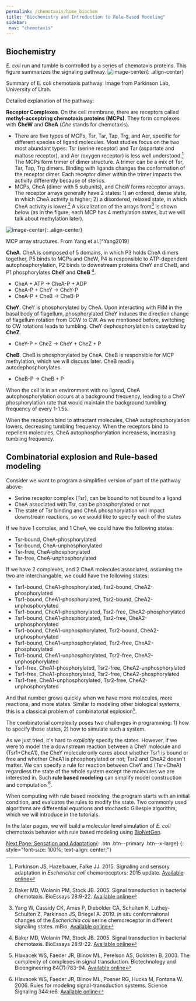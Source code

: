 ```yaml
---
permalink: /chemotaxis/home_biochem
title: "Biochemistry and Introduction to Rule-Based Modeling"
sidebar:
 nav: "chemotaxis"
---
```


## Biochemistry

*E. coli* run and tumble is controlled by a series of chemotaxis proteins. This figure summarizes the signaling pathway.
![image-center](../assets/images/chemotaxispathway.jpg){: .align-center}
<figcaption>Summary of E. coli chemotaxis pathway. Image from Parkinson Lab, University of Utah.</figcaption>

Detailed explanation of the pathway:

**Receptor Complexes**. On the cell membrane, there are receptors called **methyl-acceptring chemotaxis proteins (MCPs)**. They form complexes with **CheW** and **CheA** (*Che* stands for chemotaxis).
 - There are five types of MCPs, Tsr, Tar, Tap, Trg, and Aer, specific for different species of ligand molecules. Most studies focus on the two most abundant types: Tsr (serine receptor) and Tar (aspartate and maltose receptor), and Aer (oxygen receptor) is less well understood.[^Parkinson2015] The MCPs form trimer of dimer structure. A trimer can be a mix of Tsr, Tar, Tap, Trg dimers. Binding with ligands changes the conformation of the receptor dimer. Each receptor dimer within the trimer impacts the activity differently because of sterics.
 - MCPs, CheA (dimer with 5 subunits), and CheW forms receptor arrays. The receptor arrays generally have 2 states: 1) an ordered, dense state, in which CheA activity is higher; 2) a disordered, relaxed state, in which CheA activity is lower.[^Baker2005] A visualization of the arrays from[^Yang2019] is shown below (as in the figure, each MCP has 4 methylation states, but we will talk about methylation later).

 ![image-center](../assets/images/chemotaxis_intro_tod.png){: .align-center}
 <figcaption>MCP array structures. From Yang et al.[^Yang2019]</figcaption>

**CheA**. CheA is composed of 5 domains, in which P3 holds CheA dimers together, P5 binds to MCPs and CheW, P4 is responsible to ATP-dependent autophosphorylation, P2 binds to downstream proteins CheY and CheB, and P1 phosphorylates **CheY** and **CheB** [^Baker2005].
 - CheA + ATP -> CheA-P + ADP
 - CheA-P + CheY -> CheY-P
 - CheA-P + CheB -> CheB-P

**CheY**. CheY is phosphorylated by CheA. Upon interacting with FliM in the basal body of flagellum, phosphorylated CheY induces the direction change of flagellum rotation from CCW to CW. As we mentioned before, switching to CW rotations leads to tumbling. CheY dephosphorylation is cataylzed by **CheZ**.
 - CheY-P + CheZ -> CheY + CheZ + P

**CheB**. CheB is phosphorylated by CheA. CheB is responsible for MCP methylation, which we will discuss later. CheB readily autodephosphorylates.
 - CheB-P -> CheB + P

When the cell is in an environment with no ligand, CheA autophosphorylation occurs at a background frequency, leading to a CheY phosphorylation rate that would maintain the background tumbling frequency of every 1-1.5s.

When the receptors bind to attractant molecules, CheA autophosphorylation lowers, decreasing tumbling frequency. When the receptors bind to repellent molecules, CheA autophosphorylation increasess, increasing tumbling frequency.


## Combinatorial explosion and Rule-based modeling

Consider we want to program a simplified version of part of the pathway above-
 - Serine receptor complex (Tsr), can be bound to not bound to a ligand
 - CheA associated with Tsr, can be phosphorylated or not
 - The state of Tsr binding and CheA phosphorylation will impact downstream reactions, so we would like to specify each of the states

If we have 1 complex, and 1 CheA, we could have the following states:
 - Tsr-bound, CheA-phosphorylated
 - Tsr-bound, CheA-unphosphorylated
 - Tsr-free, CheA-phosphorylated
 - Tsr-free, CheA-unphosphorylated

If we have 2 complexes, and 2 CheA molecules associated, assuming the two are interchangable, we could have the following states:
 - Tsr1-bound, CheA1-phosphorylated, Tsr2-bound, CheA2-phosphorylated
 - Tsr1-bound, CheA1-phosphorylated, Tsr2-bound, CheA2-unphosphorylated
 - Tsr1-bound, CheA1-phosphorylated, Tsr2-free, CheA2-phosphorylated
 - Tsr1-bound, CheA1-phosphorylated, Tsr2-free, CheA2-unphosphorylated
 - Tsr1-bound, CheA1-unphosphorylated, Tsr2-bound, CheA2-unphosphorylated
 - Tsr1-bound, CheA1-unphosphorylated, Tsr2-free, CheA2-phosphorylated
 - Tsr1-bound, CheA1-unphosphorylated, Tsr2-free, CheA2-unphosphorylated
 - Tsr1-free, CheA1-phosphorylated, Tsr2-free, CheA2-unphosphorylated
 - Tsr1-free, CheA1-phosphorylated, Tsr2-free, CheA2-phosphorylated
 - Tsr1-free, CheA1-unphosphorylated, Tsr2-free, CheA2-unphosphorylated

And that number grows quickly when we have more molecules, more reactions, and more states. Similar to modeling other biological systems, this is a classical problem of combinatorial explosion[^Hlavacek2003].

The combinatorial complexity poses two challenges in programming: 1) how to specify those states, 2) how to simulate such a system. 

As we just tried, it's hard to *explicitly* specify the states. However, if we were to model the a downstream reaction between a CheY molecule and (Tsr1+CheA1), the CheY molecule only cares about whether Tsr1 is bound or free and whether CheA1 is phosphorylated or not; Tsr2 and CheA2 doesn't matter. We can specify a rule for reaction between CheY and (Tsr+CheA) regardless the state of the whole system except the molecules we are interested in. Such **rule based modeling** can simplify model construction and computation [^Hlavacek2006].

When computing with rule based modeling, the program starts with an initial condition, and evaluates the rules to modify the state. Two commonly used algorithms are differential equations and stochastic Gillespie algorithm, which we will introduce in the tutorials.

In the later pages, we will build a molecular level simulation of *E. coli* chemotaxis behavior with rule based modeling using [BioNetGen](https://www.csb.pitt.edu/Faculty/Faeder/?page_id=409).



[^Munroe]: Randall Munroe. What If? [Available online](https://what-if.xkcd.com/)

[^Pierucci1978]: Pierucci O. 1978. Dimensions of *Escherichia coli* at various growth rates: Model of envelope growth. Journal of Bacteriology 135(2):559-574. [Available online](https://jb.asm.org/content/jb/135/2/559.full.pdf)

[^Sim2017]: Sim M, Koirala S, Picton D, Strahl H, Hoskisson PA, Rao CV, Gillespie CS, Aldridge PD. 2017. Growth rate control of flaggelar assembly in *Escherichia coli* strain RP437. Scientific Reports 7:41189. [Available online](https://www.nature.com/articles/srep41189#:~:text=Escherichia%20coli%20is%20a%20prominent,distributed%20across%20the%20cell%20surface.)

[^Baker2005]: Baker MD, Wolanin PM, Stock JB. 2005. Signal transduction in bacterial chemotaxis. BioEssays 28:9-22. [Available online](https://pubmed.ncbi.nlm.nih.gov/16369945/)

[^Weis1990]: Weis RM, Koshland DE. 1990. Chemotaxis in *Escherichia coli* proceeds efficiently from different initial tumble frequencies. Journal of Bacteriology 172:2. [Available online](https://jb.asm.org/content/jb/172/2/1099.full.pdf)

[^Berg2000]: Berg HC. 2000. Motile behavior of bacteria. Physics today 53(1):24. [Available online](https://physicstoday.scitation.org/doi/pdf/10.1063/1.882934)

[^Achouri2015]: Achouri S, Wright JA, Evans L, Macleod C, Fraser G, Cicuta P, Bryant CE. 2015. The frequency and duration of *Salmonella* macrophage adhesion events determines infection efficiency. Philosophical transactions B 370(1661). [Available online](https://www.ncbi.nlm.nih.gov/pmc/articles/PMC4275903/)

[^Turner2016]: Turner L, Ping L, Neubauer M, Berg HC. 2016. Visualizing flagella while tracking bacteria. Biophysical Journal 111(3):630--639.[Available online](https://pubmed.ncbi.nlm.nih.gov/27508446/)

[^Parkinson2015]: Parkinson JS, Hazelbauer, Falke JJ. 2015. Signaling and sensory adaptation in *Escherichia coli* chemoreceptors: 2015 update. [Available online](https://www.sciencedirect.com/science/article/abs/pii/S0966842X15000578)

[^Yang2019]: Yang W, Cassidy CK, Ames P, Diebolder CA, Schulten K, Luthey-Schulten Z, Parkinson JS, Briegel A. 2019. *In situ* confomraitonal changes of the *Escherichia coli* serine chemoreceptor in different signaling states. mBio. [Available online](https://mbio.asm.org/content/10/4/e00973-19/article-info)

[^Saragosti2001]: Saragosti J, Calvez V, Bournaveas, N, Perthame B, Buguin A, Silberzan P. 2001. Directional persistence of chemotactic bacteria in a traveling concentration wave. PNAS. [Available online](https://www.pnas.org/content/pnas/108/39/16235.full.pdf)

[^Hlavacek2003]: Hlavacek WS, Faeder JR, Blinov ML, Perelson AS, Goldsten B. 2003. The complexity of complexes in signal transduction. Biotechnology and Bioengineering 84(7):783-94. [Available online](https://onlinelibrary.wiley.com/doi/abs/10.1002/bit.10842)

[^Hlavacek2006]: Hlavacek WS, Faeder JR, Blinov ML, Posner RG, Hucka M, Fontana W. 2006. Rules for modeling signal-transduction systems. Science Signaling 344:re6. [Available online](https://stke.sciencemag.org/content/2006/344/re6.long)

[Next Page: Sensation and Adaptation](home_senseadap){: .btn .btn--primary .btn--x-large}
{: style="font-size: 100%; text-align: center;"}
